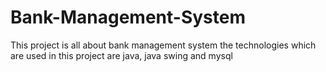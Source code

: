 # Bank-Management-System
This project is all about bank management system the technologies which are used in this project are java, java swing and mysql
